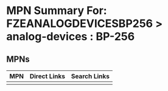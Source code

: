



# MPN Summary For: FZEANALOGDEVICESBP256 > analog-devices : BP-256

## MPNs
  

|MPN|Direct Links|Search Links|
| :--- | :--- | :--- |
||||
